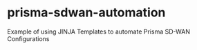 # prisma-sdwan-automation
Example of using JINJA Templates to automate Prisma SD-WAN Configurations
